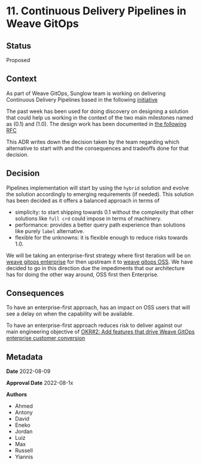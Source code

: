 # 11. Continuous Delivery Pipelines in Weave GitOps

## Status

Proposed

## Context

As part of Weave GitOps, Sunglow team is working on delivering Continuous Delivery Pipelines based in the following 
[initiative](https://www.notion.so/weaveworks/CD-Pipeline-39a6df44798c4b9fbd140f9d0df1212a)

The past week has been used for doing discovery on designing a solution that could help us working in the context
of the two main milestones named as (0.1) and (1.0). The design work has been documented in 
[the following RFC](/Users/enekofb/projects/github.com/weaveworks/weave-gitops-private/docs/rfcs/0001-pipelines/README.md)

This ADR writes down the decision taken by the team regarding which alternative to start with and the consequences 
and tradeoffs done for that decision. 

## Decision

Pipelines implementation will start by using the `hybrid` solution and evolve the solution accordingly to emerging requirements
(if needed). This solution has been decided as it offers a balanced approach in terms of 
- simplicity: to start shipping towards 0.1 without the complexity that other solutions like `full crd` could impose in terms of machinery.   
- performance: provides a better query path experience than solutions like purely `label` alternative.
- flexible for the unknowns: it is flexible enough to reduce risks towards 1.0. 

We will be taking an enterprise-first strategy where first iteration will be 
on [weave gitops enterprise](https://github.com/weaveworks/weave-gitops-enterprise) for then upstream it to 
[weave gitops OSS](https://github.com/weaveworks/weave-gitops). We have decided to go in this direction due the 
impediments that our architecture has for doing the other way around, OSS first then Enterprise.

## Consequences

To have an enterprise-first approach, has an impact on OSS users that will see a delay on when the capability will be available.

To have an enterprise-first approach reduces risk to deliver against our main engineering objective of
[OKR#2: Add features that drive Weave GitOps enterprise customer conversion](https://docs.google.com/presentation/d/104b4ThKT78rznucxw6kMsrRY0OnEn6XanSvb039TA-g/edit#slide=id.gd1cb39726e_19_8)


## Metadata

**Date** 2022-08-09

**Approval Date** 2022-08-1x

**Authors**

- Ahmed
- Antony
- David
- Eneko
- Jordan
- Luiz
- Max
- Russell
- Yiannis




